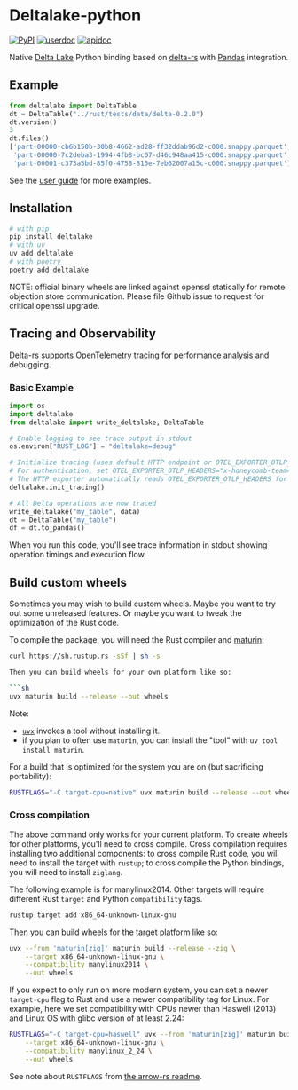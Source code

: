 # Deltalake-python

[![PyPI](https://img.shields.io/pypi/v/deltalake.svg?style=flat-square)](https://pypi.org/project/deltalake/)
[![userdoc](https://img.shields.io/badge/docs-user-blue)](https://delta-io.github.io/delta-rs/)
[![apidoc](https://img.shields.io/badge/docs-api-blue)](https://delta-io.github.io/delta-rs/api/delta_table/)

Native [Delta Lake](https://delta.io/) Python binding based on
[delta-rs](https://github.com/delta-io/delta-rs) with
[Pandas](https://pandas.pydata.org/) integration.

## Example

```python
from deltalake import DeltaTable
dt = DeltaTable("../rust/tests/data/delta-0.2.0")
dt.version()
3
dt.files()
['part-00000-cb6b150b-30b8-4662-ad28-ff32ddab96d2-c000.snappy.parquet',
 'part-00000-7c2deba3-1994-4fb8-bc07-d46c948aa415-c000.snappy.parquet',
 'part-00001-c373a5bd-85f0-4758-815e-7eb62007a15c-c000.snappy.parquet']
```

See the [user guide](https://delta-io.github.io/delta-rs/usage/installation/) for more examples.

## Installation

```bash
# with pip
pip install deltalake
# with uv
uv add deltalake
# with poetry
poetry add deltalake
```

NOTE: official binary wheels are linked against openssl statically for remote
objection store communication. Please file Github issue to request for critical
openssl upgrade.

## Tracing and Observability

Delta-rs supports OpenTelemetry tracing for performance analysis and debugging.

### Basic Example

```python
import os
import deltalake
from deltalake import write_deltalake, DeltaTable

# Enable logging to see trace output in stdout
os.environ["RUST_LOG"] = "deltalake=debug"

# Initialize tracing (uses default HTTP endpoint or OTEL_EXPORTER_OTLP_ENDPOINT env var)
# For authentication, set OTEL_EXPORTER_OTLP_HEADERS="x-honeycomb-team=your-api-key"
# The HTTP exporter automatically reads OTEL_EXPORTER_OTLP_HEADERS for API keys
deltalake.init_tracing()

# All Delta operations are now traced
write_deltalake("my_table", data)
dt = DeltaTable("my_table")
df = dt.to_pandas()
```

When you run this code, you'll see trace information in stdout showing operation timings and execution flow.

## Build custom wheels

Sometimes you may wish to build custom wheels. Maybe you want to try out some
unreleased features. Or maybe you want to tweak the optimization of the Rust code.

To compile the package, you will need the Rust compiler and [maturin](https://github.com/PyO3/maturin):

````sh
curl https://sh.rustup.rs -sSf | sh -s

Then you can build wheels for your own platform like so:

```sh
uvx maturin build --release --out wheels
````

Note:

- [`uvx`](https://docs.astral.sh/uv/guides/tools/) invokes a tool without installing it.
- if you plan to often use `maturin`, you can install the "tool" with `uv tool install maturin`.

For a build that is optimized for the system you are on (but sacrificing portability):

```sh
RUSTFLAGS="-C target-cpu=native" uvx maturin build --release --out wheels
```

### Cross compilation

The above command only works for your current platform. To create wheels for other
platforms, you'll need to cross compile. Cross compilation requires installing
two additional components: to cross compile Rust code, you will need to install
the target with `rustup`; to cross compile the Python bindings, you will need
to install `ziglang`.

The following example is for manylinux2014. Other targets will require different
Rust `target` and Python `compatibility` tags.

```sh
rustup target add x86_64-unknown-linux-gnu
```

Then you can build wheels for the target platform like so:

```sh
uvx --from 'maturin[zig]' maturin build --release --zig \
    --target x86_64-unknown-linux-gnu \
    --compatibility manylinux2014 \
    --out wheels
```

If you expect to only run on more modern system, you can set a newer `target-cpu`
flag to Rust and use a newer compatibility tag for Linux. For example, here
we set compatibility with CPUs newer than Haswell (2013) and Linux OS with
glibc version of at least 2.24:

```sh
RUSTFLAGS="-C target-cpu=haswell" uvx --from 'maturin[zig]' maturin build --release --zig \
    --target x86_64-unknown-linux-gnu \
    --compatibility manylinux_2_24 \
    --out wheels
```

See note about `RUSTFLAGS` from [the arrow-rs readme](https://github.com/apache/arrow-rs/blob/master/arrow/README.md#performance-tips).
